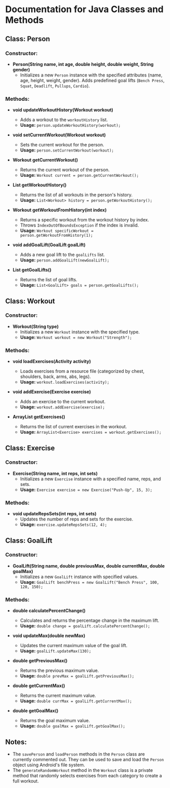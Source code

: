 # Documentation for Java Classes and Methods

## Class: Person

### Constructor:
- **Person(String name, int age, double height, double weight, String gender)**
  - Initializes a new `Person` instance with the specified attributes (name, age, height, weight, gender). Adds predefined goal lifts (`Bench Press`, `Squat`, `Deadlift`, `Pullups`, `Cardio`).

### Methods:
- **void updateWorkoutHistory(Workout workout)**
  - Adds a workout to the `workoutHistory` list.
  - **Usage:** `person.updateWorkoutHistory(workout);`

- **void setCurrentWorkout(Workout workout)**
  - Sets the current workout for the person.
  - **Usage:** `person.setCurrentWorkout(workout);`

- **Workout getCurrentWorkout()**
  - Returns the current workout of the person.
  - **Usage:** `Workout current = person.getCurrentWorkout();`

- **List<Workout> getWorkoutHistory()**
  - Returns the list of all workouts in the person's history.
  - **Usage:** `List<Workout> history = person.getWorkoutHistory();`

- **Workout getWorkoutFromHistory(int index)**
  - Returns a specific workout from the workout history by index.
  - Throws `IndexOutOfBoundsException` if the index is invalid.
  - **Usage:** `Workout specificWorkout = person.getWorkoutFromHistory(1);`

- **void addGoalLift(GoalLift goalLift)**
  - Adds a new goal lift to the `goalLifts` list.
  - **Usage:** `person.addGoalLift(newGoalLift);`

- **List<GoalLift> getGoalLifts()**
  - Returns the list of goal lifts.
  - **Usage:** `List<GoalLift> goals = person.getGoalLifts();`

## Class: Workout

### Constructor:
- **Workout(String type)**
  - Initializes a new `Workout` instance with the specified type.
  - **Usage:** `Workout workout = new Workout("Strength");`

### Methods:
- **void loadExercises(Activity activity)**
  - Loads exercises from a resource file (categorized by chest, shoulders, back, arms, abs, legs).
  - **Usage:** `workout.loadExercises(activity);`

- **void addExercise(Exercise exercise)**
  - Adds an exercise to the current workout.
  - **Usage:** `workout.addExercise(exercise);`

- **ArrayList<Exercise> getExercises()**
  - Returns the list of current exercises in the workout.
  - **Usage:** `ArrayList<Exercise> exercises = workout.getExercises();`

## Class: Exercise

### Constructor:
- **Exercise(String name, int reps, int sets)**
  - Initializes a new `Exercise` instance with a specified name, reps, and sets.
  - **Usage:** `Exercise exercise = new Exercise("Push-Up", 15, 3);`

### Methods:
- **void updateRepsSets(int reps, int sets)**
  - Updates the number of reps and sets for the exercise.
  - **Usage:** `exercise.updateRepsSets(12, 4);`

## Class: GoalLift

### Constructor:
- **GoalLift(String name, double previousMax, double currentMax, double goalMax)**
  - Initializes a new `GoalLift` instance with specified values.
  - **Usage:** `GoalLift benchPress = new GoalLift("Bench Press", 100, 120, 150);`

### Methods:
- **double calculatePercentChange()**
  - Calculates and returns the percentage change in the maximum lift.
  - **Usage:** `double change = goalLift.calculatePercentChange();`

- **void updateMax(double newMax)**
  - Updates the current maximum value of the goal lift.
  - **Usage:** `goalLift.updateMax(130);`

- **double getPreviousMax()**
  - Returns the previous maximum value.
  - **Usage:** `double prevMax = goalLift.getPreviousMax();`

- **double getCurrentMax()**
  - Returns the current maximum value.
  - **Usage:** `double currMax = goalLift.getCurrentMax();`

- **double getGoalMax()**
  - Returns the goal maximum value.
  - **Usage:** `double goalMax = goalLift.getGoalMax();`

## Notes:
- The `savePerson` and `loadPerson` methods in the `Person` class are currently commented out. They can be used to save and load the `Person` object using Android's file system.
- The `generateRandomWorkout` method in the `Workout` class is a private method that randomly selects exercises from each category to create a full workout.

